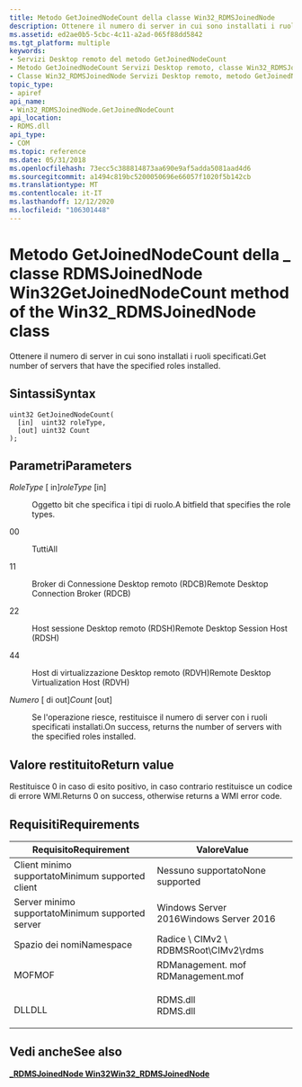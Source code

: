 ```yaml
---
title: Metodo GetJoinedNodeCount della classe Win32_RDMSJoinedNode
description: Ottenere il numero di server in cui sono installati i ruoli specificati.
ms.assetid: ed2ae0b5-5cbc-4c11-a2ad-065f88dd5842
ms.tgt_platform: multiple
keywords:
- Servizi Desktop remoto del metodo GetJoinedNodeCount
- Metodo GetJoinedNodeCount Servizi Desktop remoto, classe Win32_RDMSJoinedNode
- Classe Win32_RDMSJoinedNode Servizi Desktop remoto, metodo GetJoinedNodeCount
topic_type:
- apiref
api_name:
- Win32_RDMSJoinedNode.GetJoinedNodeCount
api_location:
- RDMS.dll
api_type:
- COM
ms.topic: reference
ms.date: 05/31/2018
ms.openlocfilehash: 73ecc5c388814873aa690e9af5adda5081aad4d6
ms.sourcegitcommit: a1494c819bc5200050696e66057f1020f5b142cb
ms.translationtype: MT
ms.contentlocale: it-IT
ms.lasthandoff: 12/12/2020
ms.locfileid: "106301448"
---
```

# <a name="getjoinednodecount-method-of-the-win32_rdmsjoinednode-class"></a><span data-ttu-id="891eb-106">Metodo GetJoinedNodeCount della \_ classe RDMSJoinedNode Win32</span><span class="sxs-lookup"><span data-stu-id="891eb-106">GetJoinedNodeCount method of the Win32\_RDMSJoinedNode class</span></span>

<span data-ttu-id="891eb-107">Ottenere il numero di server in cui sono installati i ruoli specificati.</span><span class="sxs-lookup"><span data-stu-id="891eb-107">Get number of servers that have the specified roles installed.</span></span>

## <a name="syntax"></a><span data-ttu-id="891eb-108">Sintassi</span><span class="sxs-lookup"><span data-stu-id="891eb-108">Syntax</span></span>


```mof
uint32 GetJoinedNodeCount(
  [in]  uint32 roleType,
  [out] uint32 Count
);
```



## <a name="parameters"></a><span data-ttu-id="891eb-109">Parametri</span><span class="sxs-lookup"><span data-stu-id="891eb-109">Parameters</span></span>

<dl> <dt>

<span data-ttu-id="891eb-110">*RoleType* \[ in\]</span><span class="sxs-lookup"><span data-stu-id="891eb-110">*roleType* \[in\]</span></span>
</dt> <dd>

<span data-ttu-id="891eb-111">Oggetto bit che specifica i tipi di ruolo.</span><span class="sxs-lookup"><span data-stu-id="891eb-111">A bitfield that specifies the role types.</span></span>

<dt>

<span data-ttu-id="891eb-112">0</span><span class="sxs-lookup"><span data-stu-id="891eb-112">0</span></span>
</dt> <dd>

<span data-ttu-id="891eb-113">Tutti</span><span class="sxs-lookup"><span data-stu-id="891eb-113">All</span></span>

</dd> <dt>

<span data-ttu-id="891eb-114">1</span><span class="sxs-lookup"><span data-stu-id="891eb-114">1</span></span>
</dt> <dd>

<span data-ttu-id="891eb-115">Broker di Connessione Desktop remoto (RDCB)</span><span class="sxs-lookup"><span data-stu-id="891eb-115">Remote Desktop Connection Broker (RDCB)</span></span>

</dd> <dt>

<span data-ttu-id="891eb-116">2</span><span class="sxs-lookup"><span data-stu-id="891eb-116">2</span></span>
</dt> <dd>

<span data-ttu-id="891eb-117">Host sessione Desktop remoto (RDSH)</span><span class="sxs-lookup"><span data-stu-id="891eb-117">Remote Desktop Session Host (RDSH)</span></span>

</dd> <dt>

<span data-ttu-id="891eb-118">4</span><span class="sxs-lookup"><span data-stu-id="891eb-118">4</span></span>
</dt> <dd>

<span data-ttu-id="891eb-119">Host di virtualizzazione Desktop remoto (RDVH)</span><span class="sxs-lookup"><span data-stu-id="891eb-119">Remote Desktop Virtualization Host (RDVH)</span></span>

</dd> </dl> </dd> <dt>

<span data-ttu-id="891eb-120">*Numero* \[ di out\]</span><span class="sxs-lookup"><span data-stu-id="891eb-120">*Count* \[out\]</span></span>
</dt> <dd>

<span data-ttu-id="891eb-121">Se l'operazione riesce, restituisce il numero di server con i ruoli specificati installati.</span><span class="sxs-lookup"><span data-stu-id="891eb-121">On success, returns the number of servers with the specified roles installed.</span></span>

</dd> </dl>

## <a name="return-value"></a><span data-ttu-id="891eb-122">Valore restituito</span><span class="sxs-lookup"><span data-stu-id="891eb-122">Return value</span></span>

<span data-ttu-id="891eb-123">Restituisce 0 in caso di esito positivo, in caso contrario restituisce un codice di errore WMI.</span><span class="sxs-lookup"><span data-stu-id="891eb-123">Returns 0 on success, otherwise returns a WMI error code.</span></span>

## <a name="requirements"></a><span data-ttu-id="891eb-124">Requisiti</span><span class="sxs-lookup"><span data-stu-id="891eb-124">Requirements</span></span>



| <span data-ttu-id="891eb-125">Requisito</span><span class="sxs-lookup"><span data-stu-id="891eb-125">Requirement</span></span> | <span data-ttu-id="891eb-126">Valore</span><span class="sxs-lookup"><span data-stu-id="891eb-126">Value</span></span> |
|-------------------------------------|---------------------------------------------------------------------------------------------|
| <span data-ttu-id="891eb-127">Client minimo supportato</span><span class="sxs-lookup"><span data-stu-id="891eb-127">Minimum supported client</span></span><br/> | <span data-ttu-id="891eb-128">Nessuno supportato</span><span class="sxs-lookup"><span data-stu-id="891eb-128">None supported</span></span><br/>                                                                   |
| <span data-ttu-id="891eb-129">Server minimo supportato</span><span class="sxs-lookup"><span data-stu-id="891eb-129">Minimum supported server</span></span><br/> | <span data-ttu-id="891eb-130">Windows Server 2016</span><span class="sxs-lookup"><span data-stu-id="891eb-130">Windows Server 2016</span></span><br/>                                                              |
| <span data-ttu-id="891eb-131">Spazio dei nomi</span><span class="sxs-lookup"><span data-stu-id="891eb-131">Namespace</span></span><br/>                | <span data-ttu-id="891eb-132">Radice \\ CIMv2 \\ RDBMS</span><span class="sxs-lookup"><span data-stu-id="891eb-132">Root\\CIMv2\\rdms</span></span><br/>                                                                |
| <span data-ttu-id="891eb-133">MOF</span><span class="sxs-lookup"><span data-stu-id="891eb-133">MOF</span></span><br/>                      | <dl> <span data-ttu-id="891eb-134"><dt>RDManagement. mof</dt></span><span class="sxs-lookup"><span data-stu-id="891eb-134"><dt>RDManagement.mof</dt></span></span> </dl> |
| <span data-ttu-id="891eb-135">DLL</span><span class="sxs-lookup"><span data-stu-id="891eb-135">DLL</span></span><br/>                      | <dl> <span data-ttu-id="891eb-136"><dt>RDMS.dll</dt></span><span class="sxs-lookup"><span data-stu-id="891eb-136"><dt>RDMS.dll</dt></span></span> </dl>         |



## <a name="see-also"></a><span data-ttu-id="891eb-137">Vedi anche</span><span class="sxs-lookup"><span data-stu-id="891eb-137">See also</span></span>

<dl> <dt>

[<span data-ttu-id="891eb-138">**\_RDMSJoinedNode Win32**</span><span class="sxs-lookup"><span data-stu-id="891eb-138">**Win32\_RDMSJoinedNode**</span></span>](win32-rdmsjoinednode.md)
</dt> </dl>

 

 





